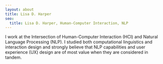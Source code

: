 ```yaml
---
layout: about
title: Lisa D. Harper
seo:
  title: Lisa D. Harper, Human-Computer Interaction, NLP
---
```


I work at the Intersection of Human-Computer Interaction (HCI) and Natural Language Processing (NLP). I studied both computational linguistics and interaction design and strongly believe that NLP capabilities and user experience (UX) design are of most value when they are considered in tandem.

